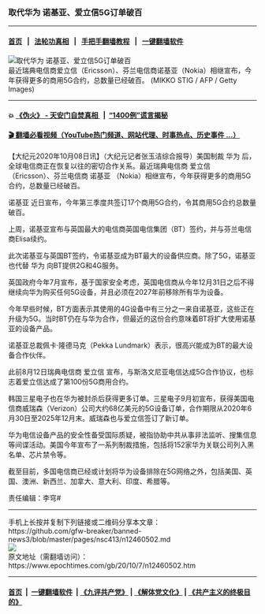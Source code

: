 ### 取代华为 诺基亚、爱立信5G订单破百
------------------------

#### [首页](https://github.com/gfw-breaker/banned-news3/blob/master/README.md) &nbsp;&nbsp;|&nbsp;&nbsp; [法轮功真相](https://github.com/begood0513/basic/blob/master/README.md)  &nbsp;&nbsp;|&nbsp;&nbsp; [手把手翻墙教程](https://github.com/gfw-breaker/guides/wiki)  &nbsp;&nbsp;|&nbsp;&nbsp; [一键翻墙软件](https://github.com/gfw-breaker/nogfw/blob/master/README.md)  



<div><img alt="取代华为 诺基亚、爱立信5G订单破百" class="attachment-djy_600_400 size-djy_600_400 wp-post-image" src="https://i.epochtimes.com/assets/uploads/2019/06/30a3db2ef82cb03e5c916e955b87ea38-600x400.jpg"/>
<div class="caption">
 最近瑞典电信商爱立信（Ericsson）、芬兰电信商诺基亚（Nokia）相继宣布，今年获得更多的商用5G合约，总数量已经破百。 (MIKKO STIG / AFP / Getty Images)
</div></div><hr/>

#### 💥 [《伪火》 - 天安门自焚真相 ](http://158.247.195.190:10000/videos/blog/weihuo.html)&nbsp; |&nbsp; [“1400例”谎言揭秘  ](http://158.247.195.190:10000/videos/blog/jiexi1400.html)

#### [ 🎬  翻墙必看视频（YouTube热门频道、网站代理、时事热点、历史事件 ...）](https://github.com/gfw-breaker/links/blob/master/banned.md)

<div><p>
 【大纪元2020年10月08日讯】（大纪元记者张玉洁综合报导）美国制裁
 <ok href="https://www.epochtimes.com/gb/tag/%E5%8D%8E%E4%B8%BA.html">
  华为
 </ok>
 后，全球电信商正在恢复以往的密切合作关系。最近瑞典电信商
 <ok href="https://www.epochtimes.com/gb/tag/%E7%88%B1%E7%AB%8B%E4%BF%A1.html">
  爱立信
 </ok>
 （Ericsson）、芬兰电信商
 <ok href="https://www.epochtimes.com/gb/tag/%E8%AF%BA%E5%9F%BA%E4%BA%9A.html">
  诺基亚
 </ok>
 （Nokia）相继宣布，今年获得更多的商用5G合约，总数量已经破百。
</p>
<p>
 <ok href="https://www.epochtimes.com/gb/tag/%E8%AF%BA%E5%9F%BA%E4%BA%9A.html">
  诺基亚
 </ok>
 近日宣布，今年第三季度共签订17个商用5G合约，令其商用5G合约总数量破百。
</p>
<p>
 上周，诺基亚宣布与英国最大的电信商英国电信集团（BT）签约，并与芬兰电信商Elisa续约。
</p>
<p>
 此次诺基亚与英国BT签约，令诺基亚成为BT最大的设备供应商。除了5G，诺基亚也代替
 <ok href="https://www.epochtimes.com/gb/tag/%E5%8D%8E%E4%B8%BA.html">
  华为
 </ok>
 向BT提供2G和4G服务。
</p>
<p>
 英国政府今年7月宣布，基于国家安全考虑，英国电信商从今年12月31日之后不得继续向华为购买任何5G设备，并且必须在2027年前移除所有华为设备。
</p>
<p>
 今年早些时候，BT方面表示其使用的4G设备中有三分之一来自诺基亚，这些正在升级为5G。当时BT仍在与华为合作，但最近的这份合约意味着BT将扩大使用诺基亚的设备产品。
</p>
<p>
 诺基亚总裁佩卡·隆德马克（Pekka Lundmark）表示，很高兴能成为BT的最大设备合作伙伴。
</p>
<p>
 此前8月12日瑞典电信商
 <ok href="https://www.epochtimes.com/gb/tag/%E7%88%B1%E7%AB%8B%E4%BF%A1.html">
  爱立信
 </ok>
 宣布，与斯洛文尼亚电信达成5G合作协议，也标志着爱立信达成了第100份5G商用合约。
</p>
<p>
 韩国三星电子也在华为被封杀后获得更多订单。三星电子9月初宣布，获得美国电信商威瑞森（Verizon）公司大约68亿美元的5G设备订单，合作期限从2020年6月30日至2025年12月末。威瑞森也与爱立信签订了新订单。
</p>
<p>
 华为电信设备产品的安全性备受国际质疑，被指协助中共从事非法监听、搜集信息等间谍活动。美国今年宣布了一系列制裁措施，包括将152家华为关联公司列入黑名单、芯片禁令等。
</p>
<p>
 截至目前，多国电信商已经或计划将华为设备排除在5G网络之外，包括美国、英国、澳洲、新西兰、加拿大、意大利、印度、希腊等。
</p>
<p>
 责任编辑：李穹#
</p>
</div>
<hr/>
手机上长按并复制下列链接或二维码分享本文章：<br/>
https://github.com/gfw-breaker/banned-news3/blob/master/pages/nsc413/n12460502.md <br/>
<a href='https://github.com/gfw-breaker/banned-news3/blob/master/pages/nsc413/n12460502.md'><img src='https://github.com/gfw-breaker/banned-news3/blob/master/pages/nsc413/n12460502.md.png'/></a> <br/>
原文地址（需翻墙访问）：https://www.epochtimes.com/gb/20/10/7/n12460502.htm


------------------------
#### [首页](https://github.com/gfw-breaker/banned-news3/blob/master/README.md) &nbsp;|&nbsp; [一键翻墙软件](https://github.com/gfw-breaker/nogfw/blob/master/README.md) &nbsp;| [《九评共产党》](https://github.com/gfw-breaker/9ping.md/blob/master/README.md#九评之一评共产党是什么) | [《解体党文化》](https://github.com/gfw-breaker/jtdwh.md/blob/master/README.md) | [《共产主义的终极目的》](https://github.com/gfw-breaker/gczydzjmd.md/blob/master/README.md)


<img src='http://gfw-breaker.win/banned-news3/pages/nsc413/n12460502.md' width='0px' height='0px'/>